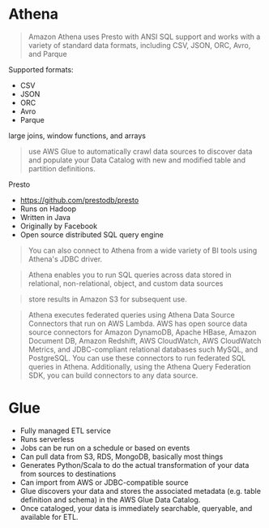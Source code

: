 # Athena

> Amazon Athena uses Presto with ANSI SQL support and works with a variety of
> standard data formats, including CSV, JSON, ORC, Avro, and Parque



 Supported formats:

* CSV
* JSON
* ORC
* Avro
* Parque


large joins, window functions, and arrays

> use AWS Glue to automatically crawl data sources to discover data and populate your Data Catalog with new and modified table and partition definitions.


Presto

* https://github.com/prestodb/presto
* Runs on Hadoop
* Written in Java
* Originally by Facebook
* Open source distributed SQL query engine

> You can also connect to Athena from a wide variety of BI tools using Athena's JDBC driver.

> Athena enables you to run SQL queries across data stored in relational, non-relational, object, and custom data sources

> store results in Amazon S3 for subsequent use.

> Athena executes federated queries using Athena Data Source Connectors that run on AWS Lambda. AWS has open source data source connectors for Amazon DynamoDB, Apache HBase, Amazon Document DB, Amazon Redshift, AWS CloudWatch, AWS CloudWatch Metrics, and JDBC-compliant relational databases such MySQL, and PostgreSQL. You can use these connectors to run federated SQL queries in Athena. Additionally, using the Athena Query Federation SDK, you can build connectors to any data source.

# Glue

* Fully managed ETL service
* Runs serverless
* Jobs can be run on a schedule or based on events
* Can pull data from S3, RDS, MongoDB, basically most things
* Generates Python/Scala to do the actual transformation of your data from sources to destinations
* Can import from AWS or JDBC-compatible source
* Glue discovers your data and stores the associated metadata (e.g. table definition and schema) in the AWS Glue Data Catalog.
* Once cataloged, your data is immediately searchable, queryable, and available for ETL.




